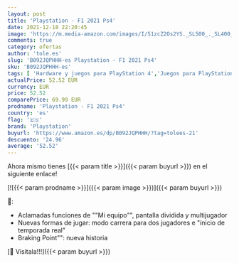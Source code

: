 ```yaml
---
layout: post
title: 'Playstation - F1 2021 Ps4'
date: 2021-12-18 22:20:45
image: 'https://m.media-amazon.com/images/I/51zcZ2Os2YS._SL500_._SL400_.jpg'
comments: true
category: ofertas
author: 'tole.es'
slug: 'B092JQPHHH-es Playstation - F1 2021 Ps4'
sku: 'B092JQPHHH-es'
tags: [ 'Hardware y juegos para PlayStation 4','Juegos para PlayStation 4','Videojuegos','playstation','ps4', ]
actualPrice: 52.52 EUR
currency: EUR
price: 52.52
comparePrice: 69.99 EUR
prodname: 'Playstation - F1 2021 Ps4'
country: 'es'
flag: '🇪🇸'
brand: 'Playstation'
buyurl: 'https://www.amazon.es/dp/B092JQPHHH/?tag=tolees-21'
descuento: '24.96'
average: '52.52'
---
```


Ahora mismo tienes [{{< param title >}}]({{< param buyurl >}}) en el siguiente enlace!

[![{{< param prodname >}}]({{< param image >}})]({{< param buyurl >}})

🔎:

- Aclamadas funciones de ""Mi equipo"", pantalla dividida y multijugador
- Nuevas formas de jugar: modo carrera para dos jugadores e "inicio de temporada real"
- Braking Point"": nueva historia

[🛒 Visítala!!!]({{< param buyurl >}})
